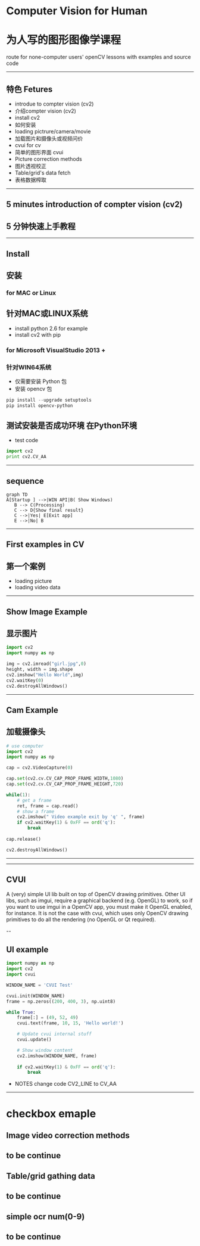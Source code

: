 # Computer Vision for Human
# 为人写的图形图像学课程
  route for none-computer users' openCV lessons 
  with examples and source code
  
  ---
 ## 特色 Fetures
 * introdue to compter vision (cv2)
 * 介绍compter vision (cv2)
 * install cv2
 * 如何安装
 * loading pictrure/camera/movie
 * 加载图片和摄像头或视频问价
 * cvui for cv
 * 简单的图形界面 cvui
 * Picture correction methods
 * 图片透视校正
 * Table/grid's data fetch
 * 表格数据榨取

 ---
 
 ##  5 minutes introduction of compter vision (cv2)
 ## 5 分钟快速上手教程
 
 ---

 ## Install
 ## 安装

 ### for MAC or Linux 
 ## 针对MAC或LINUX系统
 * install python 2.6 for example
 * install cv2 with pip

 ### for Microsoft VisualStudio 2013 +
 ### 针对WIN64系统
 * 仅需要安装 Python 包
 * 安装 opencv 包
 
 ``` powershell
pip install --upgrade setuptools
pip install opencv-python
 ```

## 测试安装是否成功环境 在Python环境
* test code
 ``` python 
 import cv2
 print cv2.CV_AA
```
 
 ---
 
 ## sequence
 ```
graph TD
 A[Startup ] -->|WIN API|B( Show Windows)
    B --> C(Processing)
    C --> D{Show final result}
    C -->|Yes| E[Exit app]
    E -->|No| B

```
 ---
 
 ## First examples in CV
 ## 第一个案例
 * loading picture
 * loading video data

---

 ## Show Image Example
 ## 显示图片
``` python
import cv2
import numpy as np

img = cv2.imread("girl.jpg",0)
height, width = img.shape
cv2.imshow("Hello World",img)
cv2.waitKey(0)
cv2.destroyAllWindows()
```

---

 ## Cam Example
 ## 加载摄像头
``` python
# use computer
import cv2
import numpy as np

cap = cv2.VideoCapture(0)

cap.set(cv2.cv.CV_CAP_PROP_FRAME_WIDTH,1080)
cap.set(cv2.cv.CV_CAP_PROP_FRAME_HEIGHT,720)

while(1):
    # get a frame
    ret, frame = cap.read()
    # show a frame
    cv2.imshow(" Video example exit by 'q' ", frame)
    if cv2.waitKey(1) & 0xFF == ord('q'):
        break
    
cap.release()

cv2.destroyAllWindows() 
```
 ---

---

## CVUI
A (very) simple UI lib built on top of OpenCV drawing primitives. Other UI libs, such as imgui, require a graphical backend (e.g. OpenGL) to work, so if you want to use imgui in a OpenCV app, you must make it OpenGL enabled, for instance. It is not the case with cvui, which uses only OpenCV drawing primitives to do all the rendering (no OpenGL or Qt required).

--
## UI example
```python
import numpy as np
import cv2
import cvui

WINDOW_NAME = 'CVUI Test'

cvui.init(WINDOW_NAME)
frame = np.zeros((200, 400, 3), np.uint8)

while True:
    frame[:] = (49, 52, 49)
    cvui.text(frame, 10, 15, 'Hello world!')

    # Update cvui internal stuff
    cvui.update()

    # Show window content
    cv2.imshow(WINDOW_NAME, frame)
    
    if cv2.waitKey(1) & 0xFF == ord('q'):
		break
```

* NOTES change code CV2_LINE to CV_AA

---
# checkbox emaple

## Image video correction methods
to be continue
---

## Table/grid gathing data
to be continue
---

## simple ocr num(0-9)
 to be continue
---
